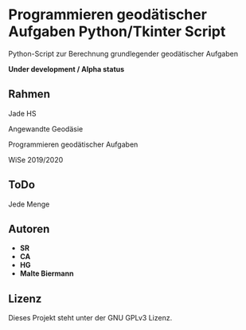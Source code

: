 # Programmieren geodätischer Aufgaben Python/Tkinter Script
Python-Script zur Berechnung grundlegender geodätischer Aufgaben

**Under development / Alpha status**

##  Rahmen
Jade HS

Angewandte Geodäsie

Programmieren geodätischer Aufgaben

WiSe 2019/2020

## ToDo
Jede Menge

## Autoren
* **SR**
* **CA**
* **HG**
* **Malte Biermann**

## Lizenz
 Dieses Projekt steht unter der GNU GPLv3 Lizenz.



